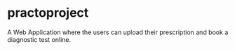 # practoproject
A Web Application where the users can upload their prescription and book a diagnostic test online.
